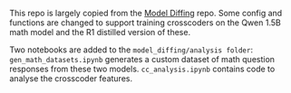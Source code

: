 This repo is largely copied from the [Model Diffing](https://github.com/model-diffing/model-diffing) repo.
Some config and functions are changed to support training crosscoders on the Qwen 1.5B math model and the R1 distilled version of these.

Two notebooks are added to the `model_diffing/analysis folder`:
`gen_math_datasets.ipynb` generates a custom dataset of math question responses from these two models.
`cc_analysis.ipynb` contains code to analyse the crosscoder features.
